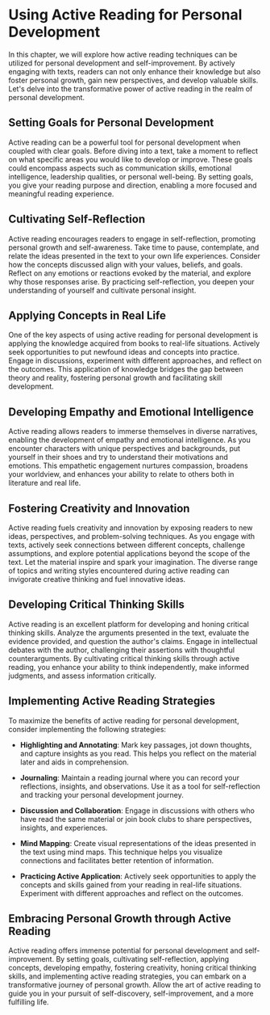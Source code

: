 Using Active Reading for Personal Development
======================================================

In this chapter, we will explore how active reading techniques can be utilized for personal development and self-improvement. By actively engaging with texts, readers can not only enhance their knowledge but also foster personal growth, gain new perspectives, and develop valuable skills. Let's delve into the transformative power of active reading in the realm of personal development.

Setting Goals for Personal Development
--------------------------------------

Active reading can be a powerful tool for personal development when coupled with clear goals. Before diving into a text, take a moment to reflect on what specific areas you would like to develop or improve. These goals could encompass aspects such as communication skills, emotional intelligence, leadership qualities, or personal well-being. By setting goals, you give your reading purpose and direction, enabling a more focused and meaningful reading experience.

Cultivating Self-Reflection
---------------------------

Active reading encourages readers to engage in self-reflection, promoting personal growth and self-awareness. Take time to pause, contemplate, and relate the ideas presented in the text to your own life experiences. Consider how the concepts discussed align with your values, beliefs, and goals. Reflect on any emotions or reactions evoked by the material, and explore why those responses arise. By practicing self-reflection, you deepen your understanding of yourself and cultivate personal insight.

Applying Concepts in Real Life
------------------------------

One of the key aspects of using active reading for personal development is applying the knowledge acquired from books to real-life situations. Actively seek opportunities to put newfound ideas and concepts into practice. Engage in discussions, experiment with different approaches, and reflect on the outcomes. This application of knowledge bridges the gap between theory and reality, fostering personal growth and facilitating skill development.

Developing Empathy and Emotional Intelligence
---------------------------------------------

Active reading allows readers to immerse themselves in diverse narratives, enabling the development of empathy and emotional intelligence. As you encounter characters with unique perspectives and backgrounds, put yourself in their shoes and try to understand their motivations and emotions. This empathetic engagement nurtures compassion, broadens your worldview, and enhances your ability to relate to others both in literature and real life.

Fostering Creativity and Innovation
-----------------------------------

Active reading fuels creativity and innovation by exposing readers to new ideas, perspectives, and problem-solving techniques. As you engage with texts, actively seek connections between different concepts, challenge assumptions, and explore potential applications beyond the scope of the text. Let the material inspire and spark your imagination. The diverse range of topics and writing styles encountered during active reading can invigorate creative thinking and fuel innovative ideas.

Developing Critical Thinking Skills
-----------------------------------

Active reading is an excellent platform for developing and honing critical thinking skills. Analyze the arguments presented in the text, evaluate the evidence provided, and question the author's claims. Engage in intellectual debates with the author, challenging their assertions with thoughtful counterarguments. By cultivating critical thinking skills through active reading, you enhance your ability to think independently, make informed judgments, and assess information critically.

Implementing Active Reading Strategies
--------------------------------------

To maximize the benefits of active reading for personal development, consider implementing the following strategies:

* **Highlighting and Annotating**: Mark key passages, jot down thoughts, and capture insights as you read. This helps you reflect on the material later and aids in comprehension.

* **Journaling**: Maintain a reading journal where you can record your reflections, insights, and observations. Use it as a tool for self-reflection and tracking your personal development journey.

* **Discussion and Collaboration**: Engage in discussions with others who have read the same material or join book clubs to share perspectives, insights, and experiences.

* **Mind Mapping**: Create visual representations of the ideas presented in the text using mind maps. This technique helps you visualize connections and facilitates better retention of information.

* **Practicing Active Application**: Actively seek opportunities to apply the concepts and skills gained from your reading in real-life situations. Experiment with different approaches and reflect on the outcomes.

Embracing Personal Growth through Active Reading
------------------------------------------------

Active reading offers immense potential for personal development and self-improvement. By setting goals, cultivating self-reflection, applying concepts, developing empathy, fostering creativity, honing critical thinking skills, and implementing active reading strategies, you can embark on a transformative journey of personal growth. Allow the art of active reading to guide you in your pursuit of self-discovery, self-improvement, and a more fulfilling life.
